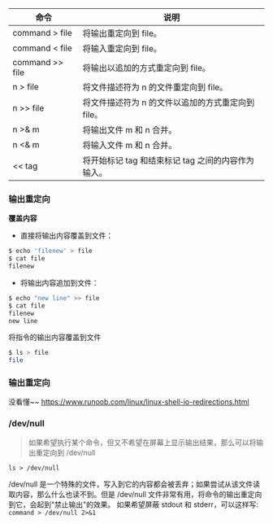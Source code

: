 | 命令            | 说明                                               |
| --------------- | -------------------------------------------------- |
| command > file  | 将输出重定向到 file。                              |
| command < file  | 将输入重定向到 file。                              |
| command >> file | 将输出以追加的方式重定向到 file。                  |
| n > file        | 将文件描述符为 n 的文件重定向到 file。             |
| n >> file       | 将文件描述符为 n 的文件以追加的方式重定向到 file。 |
| n >& m          | 将输出文件 m 和 n 合并。                           |
| n <& m          | 将输入文件 m 和 n 合并。                           |
| << tag          | 将开始标记 tag 和结束标记 tag 之间的内容作为输入。 |


### 输出重定向

**覆盖内容**

- 直接将输出内容覆盖到文件：
```bash
$ echo 'filenew' > file
$ cat file
filenew
```
- 将输出内容追加到文件：
```bash
$ echo "new line" >> file
$ cat file
filenew
new line
```

将指令的输出内容覆盖到文件
```bash
$ ls > file
file
```

### 输出重定向

没看懂~~ 
https://www.runoob.com/linux/linux-shell-io-redirections.html


### /dev/null
> 如果希望执行某个命令，但又不希望在屏幕上显示输出结果，那么可以将输出重定向到 /dev/null

`ls > /dev/null`

/dev/null 是一个特殊的文件，写入到它的内容都会被丢弃；如果尝试从该文件读取内容，那么什么也读不到。但是 /dev/null 文件非常有用，将命令的输出重定向到它，会起到"禁止输出"的效果。
如果希望屏蔽 stdout 和 stderr，可以这样写: `command > /dev/null 2>&1`
